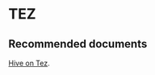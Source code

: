 <properties
  pageTitle="TEZ"
  description="TEZ"
  Service="microsoft.hdinsight"
  resource="clusters"
  authors="pjfreitas"
  ms.author="pfreitas"
  displayOrder="16"
  selfHelpType="resource"
  supportTopicIds="32629154"
  resourceTags=""
  productPesIds="15078"
  cloudEnvironments="public"
  ArticleId="71bb13ae-1789-4577-977d-3696d2e65a28"
/>

# TEZ 

## **Recommended documents**

[Hive on Tez](https://cwiki.apache.org/confluence/display/Hive/Hive+on+Tez).<br>
